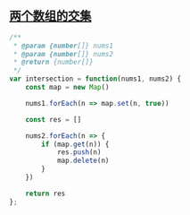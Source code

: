 ## [两个数组的交集](https://leetcode.cn/problems/intersection-of-two-arrays/submissions/)

```js
/**
 * @param {number[]} nums1
 * @param {number[]} nums2
 * @return {number[]}
 */
var intersection = function(nums1, nums2) {
    const map = new Map()

    nums1.forEach(n => map.set(n, true))

    const res = []

    nums2.forEach(n => {
        if (map.get(n)) {
            res.push(n)
            map.delete(n)
        }
    })

    return res
};
```

